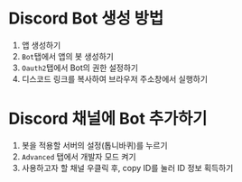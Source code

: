 # Discord Bot 생성 방법
1. 앱 생성하기
2. `Bot`탭에서 앱의 봇 생성하기
3. `Oauth2`탭에서 Bot의 권한 설정하기
4. 디스코드 링크를 복사하여 브라우저 주소창에서 실행하기


# Discord 채널에 Bot 추가하기
1. 봇을 적용할 서버의 설정(톱니바퀴)를 누르기
2. `Advanced` 탭에서 개발자 모드 켜기
3. 사용하고자 할 채널 우클릭 후, copy ID를 눌러 ID 정보 획득하기